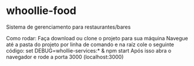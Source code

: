 # whoollie-food
Sistema de gerenciamento para restaurantes/bares

Como rodar:
Faça download ou clone o projeto para sua máquina
Navegue até a pasta do projeto por linha de comando e na raíz cole o seguinte código: set DEBUG=whollie-services:* & npm start
Após isso abra o navegador e rode a porta 3000 (localhost:3000)
